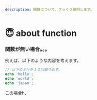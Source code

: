 ```yaml
---
description: 関数について、ざっくり説明します。
---
```


# 😇 about function

### 関数が無い場合。。。

例えば、以下のような内容を考えます。

```php
// 以下の３行を１０回繰り返す。
echo 'hello';
echo 'world';
echo 'japan';
```

この場合h、
